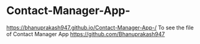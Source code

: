 # Contact-Manager-App-
https://bhanuprakash947.github.io/Contact-Manager-App-/
To see the file of Contact Manager App https://github.com/Bhanuprakash947 
